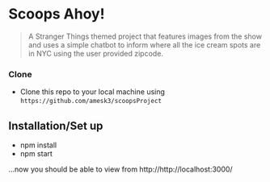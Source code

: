 # Scoops Ahoy!

> A Stranger Things themed project that features images from the show and uses a simple chatbot to inform where all the ice cream spots are in NYC using the user provided zipcode.

### Clone

- Clone this repo to your local machine using `https://github.com/amesk3/scoopsProject`

## Installation/Set up

- npm install
- npm start

...now you should be able to view from http://http://localhost:3000/
